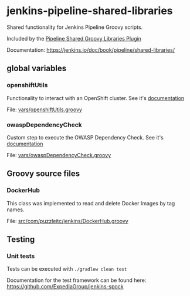# jenkins-pipeline-shared-libraries

Shared functionality for Jenkins Pipeline Groovy scripts.

Included by the [Pipeline Shared Groovy Libraries Plugin](https://wiki.jenkins.io/display/JENKINS/Pipeline+Shared+Groovy+Libraries+Plugin)

Documentation: <https://jenkins.io/doc/book/pipeline/shared-libraries/>

## global variables

### openshiftUtils

Functionality to interact with an OpenShift cluster. See it's [documentation](vars/openshiftUtils.txt)

File: [vars/openshiftUtils.groovy](vars/openshiftUtils.groovy)

### owaspDependencyCheck

Custom step to execute the OWASP Dependency Check. See it's [documentation](vars/owaspDependencyCheck.txt)

File: [vars/owaspDependencyCheck.groovy](vars/owaspDependencyCheck.groovy)

## Groovy source files

### DockerHub

This class was implemented to read and delete Docker Images by tag names.

File: [src/com/puzzleitc/jenkins/DockerHub.groovy](src/com/puzzleitc/jenkins/DockerHub.groovy)

## Testing

### Unit tests

Tests can be executed with `./gradlew clean test`

Documentation for the test framework can be found here: <https://github.com/ExpediaGroup/jenkins-spock>
